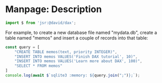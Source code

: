 # Manpage: Description

```ts
import $ from 'jsr:@david/dax';
```

For example, to create a new database file named "mydata.db", create a table named "memos" and insert a couple of records into that table:

```ts
const query = [
    "CREATE TABLE memos(text, priority INTEGER)", 
    "INSERT INTO memos VALUES('Finish DAX tutorial', 10)", 
    "INSERT INTO memos VALUES('Learn more about DAX', 100)", 
    "SELECT * FROM memos"
]
console.log(await $`sqlite3 :memory: ${query.join(";")};`);
```